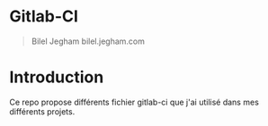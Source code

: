 # Gitlab-CI

> Bilel Jegham 
> bilel.jegham.com


# Introduction
Ce repo propose différents fichier gitlab-ci que j'ai utilisé dans mes différents projets.